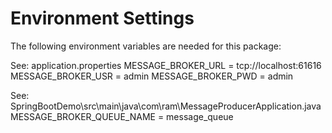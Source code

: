 # Environment Settings
The following environment variables are needed for this package:

See: application.properties
MESSAGE_BROKER_URL        = tcp://localhost:61616
MESSAGE_BROKER_USR        = admin
MESSAGE_BROKER_PWD        = admin

See: SpringBootDemo\src\main\java\com\ram\MessageProducerApplication.java
MESSAGE_BROKER_QUEUE_NAME = message_queue

